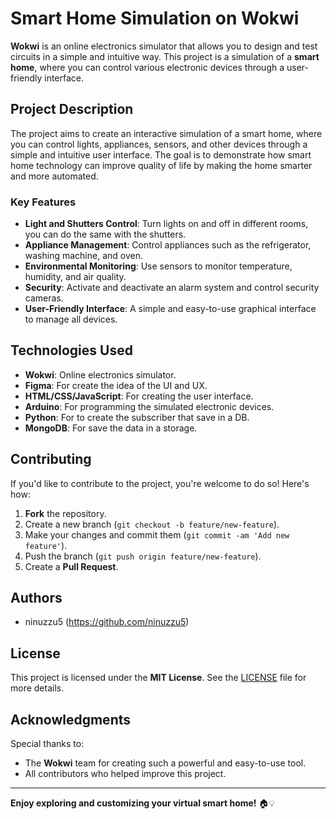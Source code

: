 # Smart Home Simulation on Wokwi

**Wokwi** is an online electronics simulator that allows you to design and test circuits in a simple and intuitive way. This project is a simulation of a **smart home**, where you can control various electronic devices through a user-friendly interface.

## Project Description

The project aims to create an interactive simulation of a smart home, where you can control lights, appliances, sensors, and other devices through a simple and intuitive user interface. The goal is to demonstrate how smart home technology can improve quality of life by making the home smarter and more automated.

### Key Features
- **Light and Shutters Control**: Turn lights on and off in different rooms, you can do the same with the shutters.
- **Appliance Management**: Control appliances such as the refrigerator, washing machine, and oven.
- **Environmental Monitoring**: Use sensors to monitor temperature, humidity, and air quality.
- **Security**: Activate and deactivate an alarm system and control security cameras.
- **User-Friendly Interface**: A simple and easy-to-use graphical interface to manage all devices. 

## Technologies Used
- **Wokwi**: Online electronics simulator.
- **Figma**: For create the idea of the UI and UX.
- **HTML/CSS/JavaScript**: For creating the user interface.
- **Arduino**: For programming the simulated electronic devices.
- **Python**: For to create the subscriber that save in a DB.
- **MongoDB**: For save the data in a storage.

## Contributing

If you'd like to contribute to the project, you're welcome to do so! Here's how:

1. **Fork** the repository.
2. Create a new branch (`git checkout -b feature/new-feature`).
3. Make your changes and commit them (`git commit -am 'Add new feature'`).
4. Push the branch (`git push origin feature/new-feature`).
5. Create a **Pull Request**.

## Authors
- ninuzzu5 (https://github.com/ninuzzu5)

## License

This project is licensed under the **MIT License**. See the [LICENSE](LICENSE) file for more details.

## Acknowledgments

Special thanks to:
- The **Wokwi** team for creating such a powerful and easy-to-use tool.
- All contributors who helped improve this project.

---

**Enjoy exploring and customizing your virtual smart home!** 🏠💡